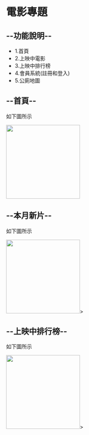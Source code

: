 <!DOCTYPE html>
<html lang="en">
<head>
<meta charset="UTF-8">
<meta http-equiv="X-UA-Compatible" content="IE=edge">
<meta name="viewport" content="width=device-width, initial-scale=1.0">
    
</head>
<body>
<h1>電影專題</h1>
<h2>--功能說明--</h2>
<ul>
<li>1.首頁</li>
<li>2.上映中電影</li>
<li>3.上映中排行榜</li>
<li>4.會員系統(註冊和登入)</li>
<li>5.公廁地圖</li>

</ul>
<h2>--首頁--</h2>
<p>如下圖所示</p>
<img src="https://20221130.000webhostapp.com/images/movie.png" width="200">
<h2>--本月新片--</h2>
<p>如下圖所示</p>
<img src="https://20221130.000webhostapp.com/images/movie3.png" width="200">>
<h2>--上映中排行榜--</h2>
<p>如下圖所示</p>
<img src="https://20221130.000webhostapp.com/images/movie4.png" width="200">>

</body>
</html>
